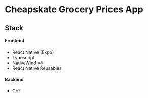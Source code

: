 # Cheapskate Grocery Prices App

## Stack

#### Frontend
- React Native (Expo)
- Typescript
- NativeWind v4
- React Native Reusables

#### Backend
- Go?